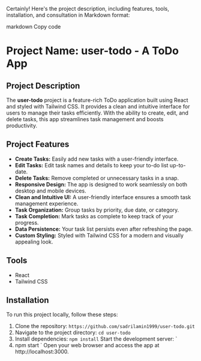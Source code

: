 
Certainly! Here's the project description, including features, tools, installation, and consultation in Markdown format:

markdown
Copy code
# Project Name: user-todo - A ToDo App

## Project Description
The **user-todo** project is a feature-rich ToDo application built using React and styled with Tailwind CSS. It provides a clean and intuitive interface for users to manage their tasks efficiently. With the ability to create, edit, and delete tasks, this app streamlines task management and boosts productivity.

## Project Features
- **Create Tasks:** Easily add new tasks with a user-friendly interface.
- **Edit Tasks:** Edit task names and details to keep your to-do list up-to-date.
- **Delete Tasks:** Remove completed or unnecessary tasks in a snap.
- **Responsive Design:** The app is designed to work seamlessly on both desktop and mobile devices.
- **Clean and Intuitive UI:** A user-friendly interface ensures a smooth task management experience.
- **Task Organization:** Group tasks by priority, due date, or category.
- **Task Completion:** Mark tasks as complete to keep track of your progress.
- **Data Persistence:** Your task list persists even after refreshing the page.
- **Custom Styling:** Styled with Tailwind CSS for a modern and visually appealing look.

## Tools
- React
- Tailwind CSS

## Installation
To run this project locally, follow these steps:

1. Clone the repository:
`
https://github.com/sadrilamin1999/user-todo.git
`
2. Navigate to the project directory:
`
cd user-todo
`
3. Install dependencies:
`
npm install
`
Start the development server:
`
4. npm start
`
Open your web browser and access the app at http://localhost:3000.




